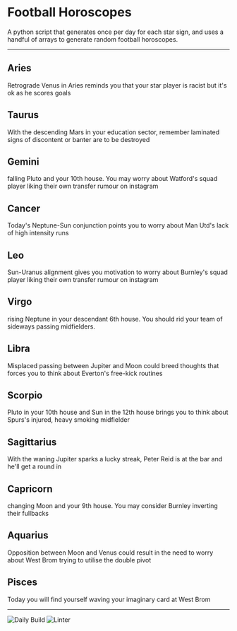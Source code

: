 # Football Horoscopes

A python script that generates once per day for each star sign, and uses a handful of arrays to generate random football horoscopes.

---

<!-- horoscopes_item starts -->
<h2>Aries</h2><p>Retrograde Venus in Aries reminds you that your star player is racist but it's ok as he scores goals</p><h2>Taurus</h2><p>With the descending Mars in your education sector, remember laminated signs of discontent or banter are to be destroyed</p><h2>Gemini</h2><p>falling Pluto and your 10th house. You may worry about Watford's squad player liking their own transfer rumour on instagram</p><h2>Cancer</h2><p>Today's Neptune-Sun conjunction points you to worry about Man Utd's lack of high intensity runs</p><h2>Leo</h2><p>Sun-Uranus alignment gives you motivation to worry about Burnley's squad player liking their own transfer rumour on instagram</p><h2>Virgo</h2><p>rising Neptune in your descendant 6th house. You should rid your team of sideways passing midfielders.</p><h2>Libra</h2><p>Misplaced passing between Jupiter and Moon could breed thoughts that forces you to think about Everton's free-kick routines</p><h2>Scorpio</h2><p>Pluto in your 10th house and Sun in the 12th house brings you to think about Spurs's injured, heavy smoking midfielder</p><h2>Sagittarius</h2><p>With the waning Jupiter sparks a lucky streak, Peter Reid is at the bar and he'll get a round in</p><h2>Capricorn</h2><p>changing Moon and your 9th house. You may consider Burnley inverting their fullbacks</p><h2>Aquarius</h2><p>Opposition between Moon and Venus could result in the need to worry about West Brom trying to utilise the double pivot</p><h2>Pisces</h2><p>Today you will find yourself waving your imaginary card at West Brom</p>
<!-- horoscopes_item ends -->

---

![Daily Build](https://github.com/MatBenfield/horofootball.thechels.uk/workflows/Daily%20Build/badge.svg) ![Linter](https://github.com/MatBenfield/horofootball.thechels.uk/workflows/Linter/badge.svg)
